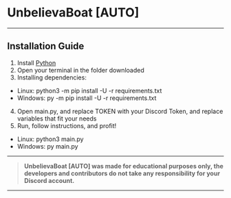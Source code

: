 # UnbelievaBoat [AUTO]
***
## Installation Guide
1. Install [Python](https://www.python.org/downloads/)
2. Open your terminal in the folder downloaded
3. Installing dependencies:
  - Linux: python3 -m pip install -U -r requirements.txt
  - Windows: py -m pip install -U -r requirements.txt
4. Open main.py, and replace TOKEN with your Discord Token, and replace variables that fit your needs
5. Run, follow instructions, and profit!
  - Linux: python3 main.py
  - Windows: py main.py
***
> **UnbelievaBoat [AUTO] was made for educational purposes only, the developers and contributors do not take any responsibility for your Discord account.**
***
